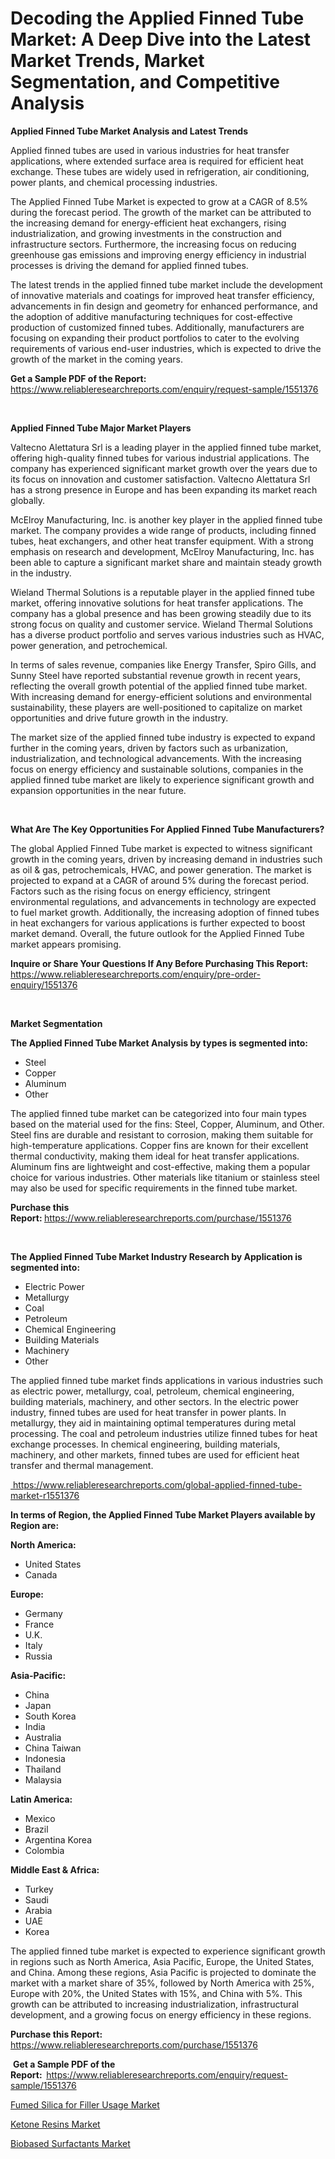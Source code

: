 <p><h1>Decoding the Applied Finned Tube Market: A Deep Dive into the Latest Market Trends, Market Segmentation, and Competitive Analysis</h1></p><p><strong>Applied Finned Tube Market Analysis and Latest Trends</strong></p>
<p><p>Applied finned tubes are used in various industries for heat transfer applications, where extended surface area is required for efficient heat exchange. These tubes are widely used in refrigeration, air conditioning, power plants, and chemical processing industries.</p><p>The Applied Finned Tube Market is expected to grow at a CAGR of 8.5% during the forecast period. The growth of the market can be attributed to the increasing demand for energy-efficient heat exchangers, rising industrialization, and growing investments in the construction and infrastructure sectors. Furthermore, the increasing focus on reducing greenhouse gas emissions and improving energy efficiency in industrial processes is driving the demand for applied finned tubes.</p><p>The latest trends in the applied finned tube market include the development of innovative materials and coatings for improved heat transfer efficiency, advancements in fin design and geometry for enhanced performance, and the adoption of additive manufacturing techniques for cost-effective production of customized finned tubes. Additionally, manufacturers are focusing on expanding their product portfolios to cater to the evolving requirements of various end-user industries, which is expected to drive the growth of the market in the coming years.</p></p>
<p><strong>Get a Sample PDF of the Report:&nbsp;</strong> <a href="https://www.reliableresearchreports.com/enquiry/request-sample/1551376">https://www.reliableresearchreports.com/enquiry/request-sample/1551376</a></p>
<p>&nbsp;</p>
<p><strong>Applied Finned Tube Major Market Players</strong></p>
<p><p>Valtecno Alettatura Srl is a leading player in the applied finned tube market, offering high-quality finned tubes for various industrial applications. The company has experienced significant market growth over the years due to its focus on innovation and customer satisfaction. Valtecno Alettatura Srl has a strong presence in Europe and has been expanding its market reach globally.</p><p>McElroy Manufacturing, Inc. is another key player in the applied finned tube market. The company provides a wide range of products, including finned tubes, heat exchangers, and other heat transfer equipment. With a strong emphasis on research and development, McElroy Manufacturing, Inc. has been able to capture a significant market share and maintain steady growth in the industry.</p><p>Wieland Thermal Solutions is a reputable player in the applied finned tube market, offering innovative solutions for heat transfer applications. The company has a global presence and has been growing steadily due to its strong focus on quality and customer service. Wieland Thermal Solutions has a diverse product portfolio and serves various industries such as HVAC, power generation, and petrochemical.</p><p>In terms of sales revenue, companies like Energy Transfer, Spiro Gills, and Sunny Steel have reported substantial revenue growth in recent years, reflecting the overall growth potential of the applied finned tube market. With increasing demand for energy-efficient solutions and environmental sustainability, these players are well-positioned to capitalize on market opportunities and drive future growth in the industry.</p><p>The market size of the applied finned tube industry is expected to expand further in the coming years, driven by factors such as urbanization, industrialization, and technological advancements. With the increasing focus on energy efficiency and sustainable solutions, companies in the applied finned tube market are likely to experience significant growth and expansion opportunities in the near future.</p></p>
<p>&nbsp;</p>
<p><strong>What Are The Key Opportunities For Applied Finned Tube Manufacturers?</strong></p>
<p><p>The global Applied Finned Tube market is expected to witness significant growth in the coming years, driven by increasing demand in industries such as oil & gas, petrochemicals, HVAC, and power generation. The market is projected to expand at a CAGR of around 5% during the forecast period. Factors such as the rising focus on energy efficiency, stringent environmental regulations, and advancements in technology are expected to fuel market growth. Additionally, the increasing adoption of finned tubes in heat exchangers for various applications is further expected to boost market demand. Overall, the future outlook for the Applied Finned Tube market appears promising.</p></p>
<p><strong>Inquire or Share Your Questions If Any Before Purchasing This Report:</strong> <a href="https://www.reliableresearchreports.com/enquiry/pre-order-enquiry/1551376">https://www.reliableresearchreports.com/enquiry/pre-order-enquiry/1551376</a></p>
<p>&nbsp;</p>
<p><strong>Market Segmentation</strong></p>
<p><strong>The Applied Finned Tube Market Analysis by types is segmented into:</strong></p>
<p><ul><li>Steel</li><li>Copper</li><li>Aluminum</li><li>Other</li></ul></p>
<p><p>The applied finned tube market can be categorized into four main types based on the material used for the fins: Steel, Copper, Aluminum, and Other. Steel fins are durable and resistant to corrosion, making them suitable for high-temperature applications. Copper fins are known for their excellent thermal conductivity, making them ideal for heat transfer applications. Aluminum fins are lightweight and cost-effective, making them a popular choice for various industries. Other materials like titanium or stainless steel may also be used for specific requirements in the finned tube market.</p></p>
<p><strong>Purchase this Report:&nbsp;</strong><a href="https://www.reliableresearchreports.com/purchase/1551376">https://www.reliableresearchreports.com/purchase/1551376</a></p>
<p>&nbsp;</p>
<p><strong>The Applied Finned Tube Market Industry Research by Application is segmented into:</strong></p>
<p><ul><li>Electric Power</li><li>Metallurgy</li><li>Coal</li><li>Petroleum</li><li>Chemical Engineering</li><li>Building Materials</li><li>Machinery</li><li>Other</li></ul></p>
<p><p>The applied finned tube market finds applications in various industries such as electric power, metallurgy, coal, petroleum, chemical engineering, building materials, machinery, and other sectors. In the electric power industry, finned tubes are used for heat transfer in power plants. In metallurgy, they aid in maintaining optimal temperatures during metal processing. The coal and petroleum industries utilize finned tubes for heat exchange processes. In chemical engineering, building materials, machinery, and other markets, finned tubes are used for efficient heat transfer and thermal management.</p></p>
<p><a href="https://www.reliableresearchreports.com/global-applied-finned-tube-market-r1551376">&nbsp;https://www.reliableresearchreports.com/global-applied-finned-tube-market-r1551376</a></p>
<p><strong>In terms of Region, the Applied Finned Tube Market Players available by Region are:</strong></p>
<p>
    <p> <strong> North America: </strong>
        <ul>
            <li>United States</li>
            <li>Canada</li>
        </ul>
        </p> 
    <p> <strong> Europe: </strong>
        <ul>
            <li>Germany</li>
            <li>France</li>
            <li>U.K.</li>
            <li>Italy</li>
            <li>Russia</li>
        </ul>
        </p> 
    <p> <strong> Asia-Pacific: </strong>
        <ul>
            <li>China</li>
            <li>Japan</li>
            <li>South Korea</li>
            <li>India</li>
            <li>Australia</li>
            <li>China Taiwan</li>
            <li>Indonesia</li>
            <li>Thailand</li>
            <li>Malaysia</li>
        </ul>
        </p> 
    <p> <strong> Latin America: </strong>
        <ul>
            <li>Mexico</li>
            <li>Brazil</li>
            <li>Argentina Korea</li>
            <li>Colombia</li>
        </ul>
        </p> 
    <p> <strong> Middle East & Africa: </strong>
        <ul>
            <li>Turkey</li>
            <li>Saudi</li>
            <li>Arabia</li>
            <li>UAE</li>
            <li>Korea</li>
        </ul>
    </p>
    </p>
<p><p>The applied finned tube market is expected to experience significant growth in regions such as North America, Asia Pacific, Europe, the United States, and China. Among these regions, Asia Pacific is projected to dominate the market with a market share of 35%, followed by North America with 25%, Europe with 20%, the United States with 15%, and China with 5%. This growth can be attributed to increasing industrialization, infrastructural development, and a growing focus on energy efficiency in these regions.</p></p>
<p><strong>Purchase this Report: </strong><a href="https://www.reliableresearchreports.com/purchase/1551376">https://www.reliableresearchreports.com/purchase/1551376</a></p>
<p>&nbsp;<strong>Get a Sample PDF of the Report:&nbsp;&nbsp;</strong><a href="https://www.reliableresearchreports.com/enquiry/request-sample/1551376">https://www.reliableresearchreports.com/enquiry/request-sample/1551376</a></p>
<p><strong></strong></p>
<p><p><a href="https://github.com/AKSHATREPORTPRIME/Market-Research-Report-List-5/blob/main/fumed-silica-for-filler-usage-market.md">Fumed Silica for Filler Usage Market</a></p><p><a href="https://github.com/josesg55/Market-Research-Report-List-3/blob/main/ketone-resins-market.md">Ketone Resins Market</a></p><p><a href="https://github.com/indrystar/Market-Research-Report-List-4/blob/main/biobased-surfactants-market.md">Biobased Surfactants Market</a></p></p>
